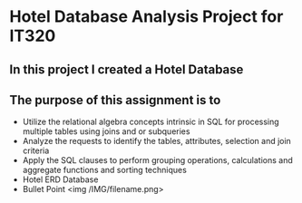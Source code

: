 # Hotel Database Analysis Project for IT320
## In this project I created a Hotel Database 

## The purpose of this assignment is to
- Utilize the relational algebra concepts intrinsic in SQL for processing multiple tables using joins and or subqueries
- Analyze the requests to identify the tables, attributes, selection and join criteria 
- Apply the SQL clauses to perform grouping operations, calculations and aggregate functions and sorting techniques
- Hotel ERD Database
- Bullet Point <img /IMG/filename.png>
